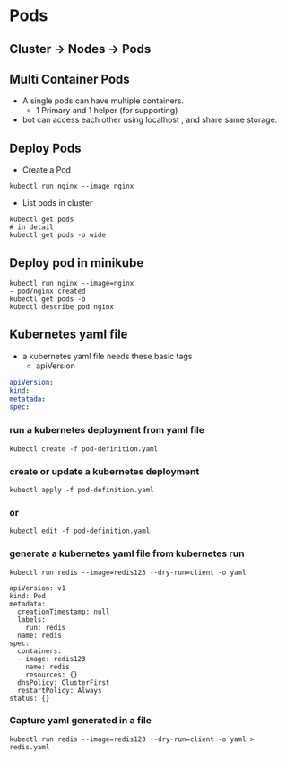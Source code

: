# Pods


## Cluster -> Nodes -> Pods


## Multi Container Pods
- A single pods can have multiple containers. 
  - 1 Primary and 1 helper (for supporting)
- bot can access each other using localhost , and share same storage.


## Deploy Pods
- Create a Pod
```console
kubectl run nginx --image nginx
```
- List pods in cluster

```console
kubectl get pods
# in detail
kubectl get pods -o wide

```


## Deploy pod in minikube

```console
kubectl run nginx --image=nginx
- pod/nginx created
kubectl get pods -o
kubectl describe pod nginx
```

## Kubernetes yaml file
- a kubernetes yaml file needs these basic tags
  - apiVersion 
```yaml
apiVersion:
kind: 
metatada:
spec:
```
### run a kubernetes deployment from yaml file

```console
kubectl create -f pod-definition.yaml
```

### create or update a kubernetes deployment
```console
kubectl apply -f pod-definition.yaml
```
### or
```console
kubectl edit -f pod-definition.yaml
```

### generate a kubernetes yaml file from kubernetes run

```console
kubectl run redis --image=redis123 --dry-run=client -o yaml  

apiVersion: v1
kind: Pod
metadata:
  creationTimestamp: null
  labels:
    run: redis
  name: redis
spec:
  containers:
  - image: redis123
    name: redis
    resources: {}
  dnsPolicy: ClusterFirst
  restartPolicy: Always
status: {}
```

### Capture yaml generated in a file

```console
kubectl run redis --image=redis123 --dry-run=client -o yaml > redis.yaml
```

